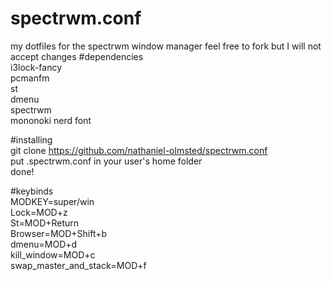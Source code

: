 # spectrwm.conf
my dotfiles for the spectrwm window manager
feel free to fork but I will not accept changes
#dependencies                                      
i3lock-fancy                                       
pcmanfm                            
st                          
dmenu                        
spectrwm                       
mononoki nerd font

#installing                       
git clone https://github.com/nathaniel-olmsted/spectrwm.conf                    
put .spectrwm.conf in your user's home folder                      
done!             
 
#keybinds                        
MODKEY=super/win                      
Lock=MOD+z                                  
St=MOD+Return                                    
Browser=MOD+Shift+b                                         
dmenu=MOD+d                            
kill_window=MOD+c                             
swap_master_and_stack=MOD+f                        
       
